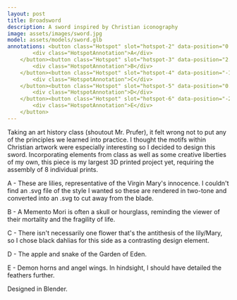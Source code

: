 ```yaml
---
layout: post
title: Broadsword
description: A sword inspired by Christian iconography
image: assets/images/sword.jpg
model: assets/models/sword.glb
annotations: <button class="Hotspot" slot="hotspot-2" data-position="0.009437954260931525m 17.858549688987374m 0.8636329739336354m" data-normal="3.258413698858758e-7m 0m 0.9999999999999469m" data-visibility-attribute="visible">
        <div class="HotspotAnnotation">A</div>
    </button><button class="Hotspot" slot="hotspot-3" data-position="2.4285660417642188m 1.023058243162751m 4.364539174687298m" data-normal="0.7336412592076466m 0.18202865543153068m 0.654703040614604m" data-visibility-attribute="visible">
        <div class="HotspotAnnotation">B</div>
    </button><button class="Hotspot" slot="hotspot-4" data-position="-1.1387102542372034m 26.414338815248897m -0.8636326059700021m" data-normal="-3.258413698858758e-7m 0m -0.9999999999999469m" data-visibility-attribute="visible">
        <div class="HotspotAnnotation">C</div>
    </button><button class="Hotspot" slot="hotspot-5" data-position="0.38547645774005956m -31.530311167298297m 2.604795867793815m" data-normal="0.09614478146105045m 0.2526347791546042m 0.9627729999118751m" data-visibility-attribute="visible">
        <div class="HotspotAnnotation">D</div>
    </button><button class="Hotspot" slot="hotspot-6" data-position="-25.78204826077577m 0.5610552893313177m 1.3408406653371134m" data-normal="-0.3425808440081178m -0.7135270572462337m 0.6111607839973174m" data-visibility-attribute="visible">
        <div class="HotspotAnnotation">E</div>
    </button>
---
```


Taking an art history class (shoutout Mr. Prufer), it felt wrong not to put any of the principles we learned into practice. I thought the motifs within Christian artwork were especially interesting so I decided to design this sword. Incorporating elements from class as well as some creative liberties of my own, this piece is my largest 3D printed project yet, requiring the assembly of 8 individual prints.

A - These are lilies, representative of the Virgin Mary's innocence. I couldn't find an .svg file of the style I wanted so these are rendered in two-tone and converted into an .svg to cut away from the blade.

B - A Memento Mori is often a skull or hourglass, reminding the viewer of their mortality and the fragility of life.

C - There isn't necessarily one flower that's the antithesis of the lily/Mary, so I chose black dahlias for this side as a contrasting design element.

D - The apple and snake of the Garden of Eden.

E - Demon horns and angel wings. In hindsight, I should have detailed the feathers further.

Designed in Blender.